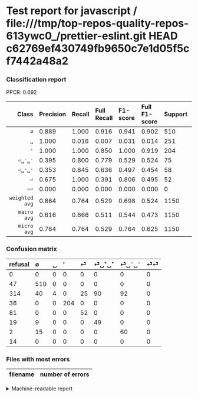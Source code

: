 # Test report for javascript / file:///tmp/top-repos-quality-repos-613ywc0_/prettier-eslint.git HEAD c62769ef430749fb9650c7e1d05f5cf7442a48a2

### Classification report

PPCR: 0.692

| Class | Precision | Recall | Full Recall | F1-score | Full F1-score | Support | Full Support | PPCR |
|------:|:----------|:-------|:------------|:---------|:---------|:--------|:-------------|:-----|
| `∅` | 0.889| 1.000| 0.916| 0.941| 0.902| 510| 557| 0.916 |
| `␣` | 1.000| 0.016| 0.007| 0.031| 0.014| 251| 565| 0.444 |
| `'` | 1.000| 1.000| 0.850| 1.000| 0.919| 204| 240| 0.850 |
| `⏎␣⁻␣⁻` | 0.395| 0.800| 0.779| 0.529| 0.524| 75| 77| 0.974 |
| `⏎␣⁺␣⁺` | 0.353| 0.845| 0.636| 0.497| 0.454| 58| 77| 0.753 |
| `⏎` | 0.675| 1.000| 0.391| 0.806| 0.495| 52| 133| 0.391 |
| `⏎⏎` | 0.000| 0.000| 0.000| 0.000| 0.000| 0| 14| 0.000 |
| `weighted avg` | 0.864| 0.764| 0.529| 0.698| 0.524| 1150| 1663| 0.692 |
| `macro avg` | 0.616| 0.666| 0.511| 0.544| 0.473| 1150| 1663| 0.692 |
| `micro avg` | 0.764| 0.764| 0.529| 0.764| 0.625| 1150| 1663| 0.692 |

### Confusion matrix

|refusal|  ∅| ␣| '| ⏎| ⏎␣⁺␣⁺| ⏎␣⁻␣⁻| ⏎⏎| 
|:---|:---|:---|:---|:---|:---|:---|:---|
|0 |0 |0 |0 |0 |0 |0 |0 |
|47 |510 |0 |0 |0 |0 |0 |0 |
|314 |40 |4 |0 |25 |90 |92 |0 |
|36 |0 |0 |204 |0 |0 |0 |0 |
|81 |0 |0 |0 |52 |0 |0 |0 |
|19 |9 |0 |0 |0 |49 |0 |0 |
|2 |15 |0 |0 |0 |0 |60 |0 |
|14 |0 |0 |0 |0 |0 |0 |0 |

### Files with most errors

| filename | number of errors|
|:----:|:-----|

<details>
    <summary>Machine-readable report</summary>
```json
{
  "cl_report": {"\u0027": {"f1-score": 1.0, "precision": 1.0, "recall": 1.0, "support": 204}, "macro avg": {"f1-score": 0.5435185427383987, "precision": 0.6158687493145326, "recall": 0.6658234058838538, "support": 1150}, "micro avg": {"f1-score": 0.7643478260869564, "precision": 0.7643478260869565, "recall": 0.7643478260869565, "support": 1150}, "weighted avg": {"f1-score": 0.6975536159023906, "precision": 0.8637426764712935, "recall": 0.7643478260869565, "support": 1150}, "\u2205": {"f1-score": 0.940959409594096, "precision": 0.8885017421602788, "recall": 1.0, "support": 510}, "\u23ce": {"f1-score": 0.8062015503875969, "precision": 0.6753246753246753, "recall": 1.0, "support": 52}, "\u23ce\u23ce": {"f1-score": 0.0, "precision": 0.0, "recall": 0.0, "support": 0}, "\u23ce\u2423\u207a\u2423\u207a": {"f1-score": 0.49746192893401014, "precision": 0.35251798561151076, "recall": 0.8448275862068966, "support": 58}, "\u23ce\u2423\u207b\u2423\u207b": {"f1-score": 0.5286343612334803, "precision": 0.39473684210526316, "recall": 0.8, "support": 75}, "\u2423": {"f1-score": 0.03137254901960784, "precision": 1.0, "recall": 0.01593625498007968, "support": 251}},
  "cl_report_full": {"\u0027": {"f1-score": 0.9189189189189189, "precision": 1.0, "recall": 0.85, "support": 240}, "macro avg": {"f1-score": 0.47254210042709444, "precision": 0.6158687493145326, "recall": 0.511322984971173, "support": 1663}, "micro avg": {"f1-score": 0.6249555634553857, "precision": 0.7643478260869565, "recall": 0.5285628382441371, "support": 1663}, "weighted avg": {"f1-score": 0.5243353673249382, "precision": 0.8702659494501795, "recall": 0.5285628382441371, "support": 1663}, "\u2205": {"f1-score": 0.9018567639257293, "precision": 0.8885017421602788, "recall": 0.9156193895870736, "support": 557}, "\u23ce": {"f1-score": 0.4952380952380952, "precision": 0.6753246753246753, "recall": 0.39097744360902253, "support": 133}, "\u23ce\u23ce": {"f1-score": 0.0, "precision": 0.0, "recall": 0.0, "support": 14}, "\u23ce\u2423\u207a\u2423\u207a": {"f1-score": 0.45370370370370366, "precision": 0.35251798561151076, "recall": 0.6363636363636364, "support": 77}, "\u23ce\u2423\u207b\u2423\u207b": {"f1-score": 0.5240174672489083, "precision": 0.39473684210526316, "recall": 0.7792207792207793, "support": 77}, "\u2423": {"f1-score": 0.014059753954305799, "precision": 1.0, "recall": 0.007079646017699115, "support": 565}},
  "ppcr": 0.6915213469633193
}
```
</details>
